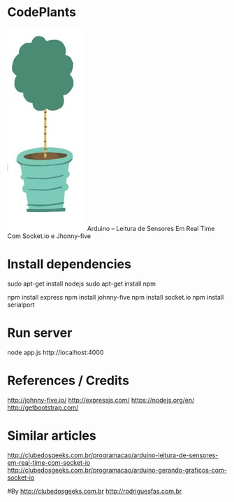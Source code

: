 # CodePlants
![](https://github.com/ClubeDosGeeksCoding/CodePlants/blob/master/img/logo.jpg) Arduino – Leitura de Sensores Em Real Time Com Socket.io e Jhonny-five

# Install dependencies
sudo apt-get install nodejs
sudo apt-get install npm

npm install express
npm install johnny-five
npm install socket.io
npm install serialport

# Run server
node app.js
http://localhost:4000

# References / Credits
http://johnny-five.io/
http://expressjs.com/
https://nodejs.org/en/
http://getbootstrap.com/

# Similar articles
http://clubedosgeeks.com.br/programacao/arduino-leitura-de-sensores-em-real-time-com-socket-io
http://clubedosgeeks.com.br/programacao/arduino-gerando-graficos-com-socket-io

#By
http://clubedosgeeks.com.br
http://rodriguesfas.com.br
